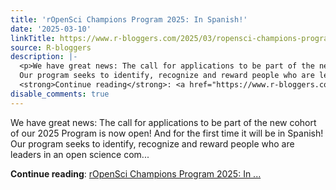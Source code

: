 ```yaml
---
title: 'rOpenSci Champions Program 2025: In Spanish!'
date: '2025-03-10'
linkTitle: https://www.r-bloggers.com/2025/03/ropensci-champions-program-2025-in-spanish/
source: R-bloggers
description: |-
  <p>We have great news: The call for applications to be part of the new cohort of our 2025 Program is now open! And for the first time it will be in Spanish!<br />
  Our program seeks to identify, recognize and reward people who are leaders in an open science com...</p>
  <strong>Continue reading</strong>: <a href="https://www.r-bloggers.com/2025/03/ropensci-champions-program-2025-in-spanish/">rOpenSci Champions Program 2025: In ...
disable_comments: true
---
```

<p>We have great news: The call for applications to be part of the new cohort of our 2025 Program is now open! And for the first time it will be in Spanish!<br />
Our program seeks to identify, recognize and reward people who are leaders in an open science com...</p>
<strong>Continue reading</strong>: <a href="https://www.r-bloggers.com/2025/03/ropensci-champions-program-2025-in-spanish/">rOpenSci Champions Program 2025: In ...